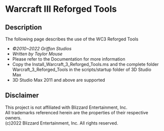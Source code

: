 # Warcraft III Reforged Tools

## Description

The following page describes the use of the WC3 Reforged Tools

- *©2010~2022 Griffon Studios*
- *Written by Taylor Mouse*
- Please refer to the Documentation for more information
- Copy the Install_Warcraft_3_Reforged_Tools.ms and the complete folder Warcraft_3_Reforged_Tools in the scripts/startup folder of 3D Studio Max
- 3D Studio Max 2011 and above are supported

## Disclaimer

This project is not affiliated with Blizzard Entertainment, Inc.<br>
All trademarks referenced herein are the properties of their respective owners.<br>
(c)2022 Blizzard Entertainment, Inc. All rights reserved.
